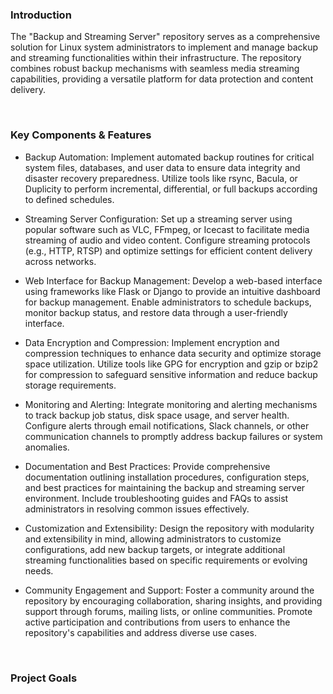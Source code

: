 ### Introduction
The "Backup and Streaming Server" repository serves as a comprehensive solution for Linux system administrators to implement and manage backup and streaming functionalities within their infrastructure. The repository combines robust backup mechanisms with seamless media streaming capabilities, providing a versatile platform for data protection and content delivery.

<br>

### Key Components & Features

- Backup Automation: Implement automated backup routines for critical system files, databases, and user data to ensure data integrity and disaster recovery preparedness. Utilize tools like rsync, Bacula, or Duplicity to perform incremental, differential, or full backups according to defined schedules.


- Streaming Server Configuration: Set up a streaming server using popular software such as VLC, FFmpeg, or Icecast to facilitate media streaming of audio and video content. Configure streaming protocols (e.g., HTTP, RTSP) and optimize settings for efficient content delivery across networks.


- Web Interface for Backup Management: Develop a web-based interface using frameworks like Flask or Django to provide an intuitive dashboard for backup management. Enable administrators to schedule backups, monitor backup status, and restore data through a user-friendly interface.


- Data Encryption and Compression: Implement encryption and compression techniques to enhance data security and optimize storage space utilization. Utilize tools like GPG for encryption and gzip or bzip2 for compression to safeguard sensitive information and reduce backup storage requirements.


- Monitoring and Alerting: Integrate monitoring and alerting mechanisms to track backup job status, disk space usage, and server health. Configure alerts through email notifications, Slack channels, or other communication channels to promptly address backup failures or system anomalies.


- Documentation and Best Practices: Provide comprehensive documentation outlining installation procedures, configuration steps, and best practices for maintaining the backup and streaming server environment. Include troubleshooting guides and FAQs to assist administrators in resolving common issues effectively.


- Customization and Extensibility: Design the repository with modularity and extensibility in mind, allowing administrators to customize configurations, add new backup targets, or integrate additional streaming functionalities based on specific requirements or evolving needs.


- Community Engagement and Support: Foster a community around the repository by encouraging collaboration, sharing insights, and providing support through forums, mailing lists, or online communities. Promote active participation and contributions from users to enhance the repository's capabilities and address diverse use cases.

<br>

### Project Goals
